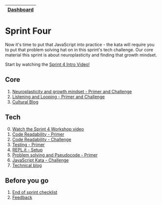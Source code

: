[Dashboard](/README.md)|
---|

# Sprint Four

Now it's time to put that JavaScript into practice - the kata will require you to put that problem solving hat on in this sprint's tech challenge.
Our core material this sprint is about neuroplasticity and finding that growth mindset.

Start by watching the [Sprint 4 Intro Video!](https://www.youtube.com/watch?v=Z1kRqK6ZGRM)

## Core 

1. [Neuroplasticity and growth mindset - Primer and Challenge](c1-neuroplasticity-growth-mindset.md)
2. [Listening and Looping - Primer and Challenge](/resources/listening-looping.md)
3. [Cultural Blog](c3-mindset-cultural-blog.md)

## Tech

0. [Watch the Sprint 4 Workshop video](https://www.youtube.com/watch?v=pfHQMfbglnY)
1. [Code Readability - Primer](t1-code-readability-primer.md)
2. [Code Readability - Challenge](t2-code-readability-challenge.md)  
3. [Testing - Primer](t3-testing-intro.md)
4. [REPL.it - Setup](t4-repl-intro.md)
5. [Problem solving and Pseudocode - Primer](t5-pseudocode-problem-solving.md)   
6. [JavaScript Kata - Challenge](t6-js-kata.md)
7. [Technical blog](t7-sprint4-technical-blog.md)


## Before you go 
1. [End of sprint checklist](end-of-sprint-4-checklist.md)
2. [Feedback](/resources/feedback.md)  
